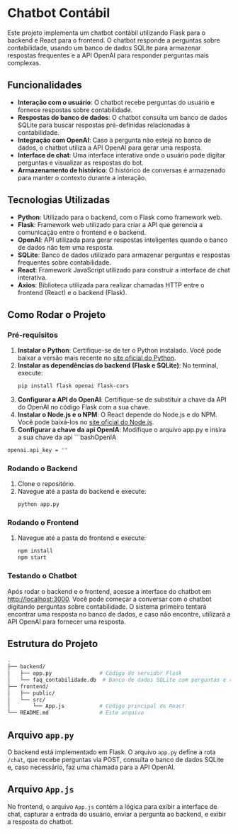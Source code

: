 
# Chatbot Contábil

Este projeto implementa um chatbot contábil utilizando Flask para o backend e React para o frontend. O chatbot responde a perguntas sobre contabilidade, usando um banco de dados SQLite para armazenar respostas frequentes e a API OpenAI para responder perguntas mais complexas.

## Funcionalidades
- **Interação com o usuário**: O chatbot recebe perguntas do usuário e fornece respostas sobre contabilidade.
- **Respostas do banco de dados**: O chatbot consulta um banco de dados SQLite para buscar respostas pré-definidas relacionadas à contabilidade.
- **Integração com OpenAI**: Caso a pergunta não esteja no banco de dados, o chatbot utiliza a API OpenAI para gerar uma resposta.
- **Interface de chat**: Uma interface interativa onde o usuário pode digitar perguntas e visualizar as respostas do bot.
- **Armazenamento de histórico**: O histórico de conversas é armazenado para manter o contexto durante a interação.

## Tecnologias Utilizadas
- **Python**: Utilizado para o backend, com o Flask como framework web.
- **Flask**: Framework web utilizado para criar a API que gerencia a comunicação entre o frontend e o backend.
- **OpenAI**: API utilizada para gerar respostas inteligentes quando o banco de dados não tem uma resposta.
- **SQLite**: Banco de dados utilizado para armazenar perguntas e respostas frequentes sobre contabilidade.
- **React**: Framework JavaScript utilizado para construir a interface de chat interativa.
- **Axios**: Biblioteca utilizada para realizar chamadas HTTP entre o frontend (React) e o backend (Flask).

## Como Rodar o Projeto
### Pré-requisitos
1. **Instalar o Python**: Certifique-se de ter o Python instalado. Você pode baixar a versão mais recente no [site oficial do Python](https://www.python.org/).
2. **Instalar as dependências do backend (Flask e SQLite)**: No terminal, execute:
   ```bash
   pip install flask openai flask-cors
   ```
3. **Configurar a API do OpenAI**: Certifique-se de substituir a chave da API do OpenAI no código Flask com a sua chave.
4. **Instalar o Node.js e o NPM**: O React depende do Node.js e do NPM. Você pode baixá-los no [site oficial do Node.js](https://nodejs.org/).
5. **Configurar a chave da api OpenIA**: Modifique o arquivo app.py e insira a sua chave da api  ```bashOpenIA
 ```bash   
openai.api_key = ""
 ```
### Rodando o Backend
1. Clone o repositório.
2. Navegue até a pasta do backend e execute:
   ```bash
   python app.py
   ```

### Rodando o Frontend
1. Navegue até a pasta do frontend e execute:
   ```bash
   npm install
   npm start
   ```

### Testando o Chatbot
Após rodar o backend e o frontend, acesse a interface do chatbot em [http://localhost:3000](http://localhost:3000). Você pode começar a conversar com o chatbot digitando perguntas sobre contabilidade. O sistema primeiro tentará encontrar uma resposta no banco de dados, e caso não encontre, utilizará a API OpenAI para fornecer uma resposta. 

## Estrutura do Projeto
```bash
.
├── backend/
│   ├── app.py               # Código do servidor Flask
│   └── faq_contabilidade.db  # Banco de dados SQLite com perguntas e respostas
├── frontend/
│   ├── public/
│   └── src/
│       └── App.js           # Código principal do React
└── README.md                # Este arquivo
```

## Arquivo `app.py`
O backend está implementado em Flask. O arquivo `app.py` define a rota `/chat`, que recebe perguntas via POST, consulta o banco de dados SQLite e, caso necessário, faz uma chamada para a API OpenAI.

## Arquivo `App.js`
No frontend, o arquivo `App.js` contém a lógica para exibir a interface de chat, capturar a entrada do usuário, enviar a pergunta ao backend, e exibir a resposta do chatbot.
